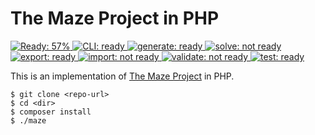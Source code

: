 The Maze Project in PHP
=======================

[![Ready: 57%](https://img.shields.io/badge/ready-57%25-important)
![CLI: ready](https://img.shields.io/badge/-cli-success)
![generate: ready](https://img.shields.io/badge/-generate-success)
![solve: not ready](https://img.shields.io/badge/-solve-critical)
![export: ready](https://img.shields.io/badge/-export-success)
![import: not ready](https://img.shields.io/badge/-import-critical)
![validate: not ready](https://img.shields.io/badge/-validate-critical)
![test: ready](https://img.shields.io/badge/-test-success)][the-maze-project]

This is an implementation of [The Maze Project][the-maze-project] in PHP.

```
$ git clone <repo-url>
$ cd <dir>
$ composer install
$ ./maze
```

[the-maze-project]: https://github.com/Vovan-VE/maze--main
